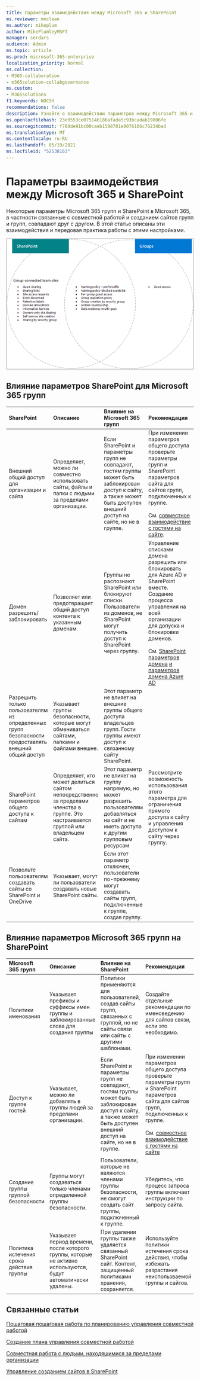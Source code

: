 ```yaml
---
title: Параметры взаимодействия между Microsoft 365 и SharePoint
ms.reviewer: mmclean
ms.author: mikeplum
author: MikePlumleyMSFT
manager: serdars
audience: Admin
ms.topic: article
ms.prod: microsoft-365-enterprise
localization_priority: Normal
ms.collection:
- M365-collaboration
- m365solution-collabgovernance
ms.custom:
- M365solutions
f1.keywords: NOCSH
recommendations: false
description: Узнайте о взаимодействии параметров между Microsoft 365 и SharePoint
ms.openlocfilehash: 23e9553ce07514b18bafada5c93bcadab19806fe
ms.sourcegitcommit: f780de91bc00caeb1598781e0076106c76234bad
ms.translationtype: MT
ms.contentlocale: ru-RU
ms.lasthandoff: 05/19/2021
ms.locfileid: "52538163"
---
```

# <a name="settings-interactions-between-microsoft-365-groups-and-sharepoint"></a>Параметры взаимодействия между Microsoft 365 и SharePoint

Некоторые параметры Microsoft 365 групп и SharePoint в Microsoft 365, в частности связанные с совместной работой и созданием сайтов групп и групп, совпадают друг с другом. В этой статье описаны эти взаимодействия и передовая практика работы с этими настройками.

![Схема venn функций SharePoint, Yammer и групп](../media/groups-sharepoint-venn.png)

## <a name="the-effects-of-sharepoint-settings-on-microsoft-365-groups"></a>Влияние параметров SharePoint для Microsoft 365 групп

|SharePoint|Описание|Влияние на Microsoft 365 групп|Рекомендация|
|:-----------------|:----------|:-----------------------------|:-------------|
|Внешний общий доступ для организации и сайта|Определяет, можно ли совместно использовать сайты, файлы и папки с людьми за пределами организации.|Если SharePoint и параметры групп не совпадают, гостям группы может быть заблокирован доступ к сайту, а также может быть доступен внешний доступ на сайте, но не в группе.|При изменении параметров общего доступа проверьте параметры групп и SharePoint параметров сайта для сайтов групп, подключенных к группе.<br><br>См. [совместное взаимодействие с гостями на сайте](./collaborate-in-site.md).|
|Домен разрешить/заблокировать|Позволяет или предотвращает общий доступ контента к указанным доменам.|Группы не распознают SharePoint или блокируют списки. Пользователи из доменов, не SharePoint могут получить доступ к SharePoint через группу.|Управление списками домена разрешить или блокировать для Azure AD и SharePoint вместе. Создание процесса управления на всей организации для допуска и блокировки доменов.<br><br>См. [SharePoint параметров домена](/sharepoint/restricted-domains-sharing) [и параметров домена Azure AD](/azure/active-directory/b2b/allow-deny-list)|
|Разрешить только пользователям из определенных групп безопасности предоставлять внешний общий доступ|Указывает группы безопасности, которые могут обмениваться сайтами, папками и файлами внешне.|Этот параметр не влияет на внешние группы общего доступа владельцев групп. Гости группы имеют доступ к связанному сайту SharePoint.||
|SharePoint параметров общего доступа к сайтам|Определяет, кто может делиться сайтом непосредственно за пределами членства в группе. Это настраивается группой или владельцем сайта.|Этот параметр не влияет на группу напрямую, но может разрешить пользователям добавляться на сайт и не иметь доступа к другим групповым ресурсам|Рассмотрите возможность использования этого параметра для ограничения прямого доступа к сайту и управления доступом к сайту через группу.|
|Позвольте пользователям создавать сайты со SharePoint и OneDrive|Указывает, могут ли пользователи создавать новые SharePoint сайты.|Если этот параметр отключен, пользователи по-прежнему могут создавать сайты групп, подключенные к группе, создав группу.||

## <a name="the-effects-of-microsoft-365-groups-setting-on-sharepoint"></a>Влияние параметров Microsoft 365 групп на SharePoint

|Microsoft 365 групп|Описание|Влияние на SharePoint|Рекомендация|
|:---------------------------|:----------|:-------------------|:-------------|
|Политики именования|Указывает префиксы и суффиксы имен группы и заблокированные слова для создания группы|Политики применяются для пользователей, создав сайты групп, связанных с группой, но не сайты связи или сайты с другими шаблонами.|Создайте отдельные рекомендации по именоведению для сайтов связи, если это необходимо.|
|Доступ к группе гостей|Указывает, можно ли добавлять в группы людей за пределами организации.|Если SharePoint и параметры групп не совпадают, гостям группы может быть заблокирован доступ к сайту, а также может быть доступен внешний доступ на сайте, но не в группе.|При изменении параметров общего доступа проверьте параметры групп и SharePoint параметров сайта для сайтов групп, подключенных к группе.<br><br>См. [совместное взаимодействие с гостями на сайте](./collaborate-in-site.md)|
|Создание группы группой безопасности|Группы могут создаваться только членами определенной группы безопасности.|Пользователи, которые не являются членами группы безопасности, не смогут создать сайт группы, подключенный к группе.|Убедитесь, что процесс запроса группы включает инструкции по запросу сайта.|
|Политика истечения срока действия группы|Указывает период времени, после которого группы, которые не активно используются, будут автоматически удалены.|При удалении группы также удаляется связанный SharePoint сайт. Контент, защищенный политиками хранения, сохраняется.|Используйте политики истечения срока действия, чтобы избежать разрастания неиспользваемой группы и сайтов.|

## <a name="related-topics"></a>Связанные статьи

[Пошаговая пошаговая работа по планированию управления совместной работой](collaboration-governance-overview.md#collaboration-governance-planning-step-by-step)

[Создание плана управления совместной работой](collaboration-governance-first.md)

[Совместная работа с людьми, находящимися за пределами организации](./collaborate-with-people-outside-your-organization.md)

[Управление созданием сайтов в SharePoint](/sharepoint/manage-site-creation)